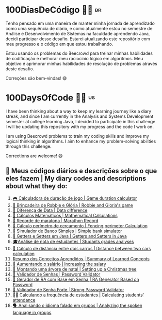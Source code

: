 <h1>100DiasDeCódigo 🚀💯 <sup><sub><b><span style="font-size: 15px; font-family: Arial, sans-serif;">BR</span></b></sub></sup></h1>

<p>Tenho pensado em uma maneira de manter minha jornada de aprendizado como uma sequência de diário, e como atualmente estou no semestre de Análise e Desenvolvimento de Sistemas na faculdade aprendendo Java, decidi participar desse desafio. Estarei atualizando este repositório com meu progresso e o código em que estou trabalhando.</p>
<p>Estou usando os problemas do Beecrowd para treinar minhas habilidades de codificação e melhorar meu raciocínio lógico em algoritmos. Meu objetivo é aprimorar minhas habilidades de resolução de problemas através deste desafio.</p>
<p>Correções são bem-vindas! 😄</p>

<h1>100DaysOfCode 🚀💯 <sup><sub><b><span style="font-size: 15px; font-family: Arial, sans-serif;">US</span></b></sub></sup></h1>
<p>I have been thinking about a way to keep my learning journey like a diary streak, and since I am currently in the Analysis and Systems Development semester at college learning Java, I decided to participate in this challenge. I will be updating this repository with my progress and the code I work on.</p>
<p>I am using Beecrowd problems to train my coding skills and improve my logical thinking in algorithms. I aim to enhance my problem-solving abilities through this challenge.
</p>
<p>Corrections are welcome! 😄</p>

<h2>📌 Meus códigos diários e descrições sobre o que eles fazem | My diary codes and descriptions about what they do:</h2>
<ol>
  <li><a href="https://github.com/gabriellatcc/100DaysOfCode/tree/main/Days/Day01">🎮 Calculadora de duração de jogo | Game duration calculator</a></li>
  <li><a href="https://github.com/gabriellatcc/100DaysOfCode/tree/main/Days/Day02">🤖 Brincadeira de Robbie e Glória | Robbie and Gloria's game</a></li>
  <li><a href="https://github.com/gabriellatcc/100DaysOfCode/tree/main/Days/Day03">📆 Diferença de Data | Data difference</a></li>
  <li><a href="https://github.com/gabriellatcc/100DaysOfCode/tree/main/Days/Day04">🧮 Cálculos Matemáticos | Mathematical Calculations</a></li>
  <li><a href="https://github.com/gabriellatcc/100DaysOfCode/tree/main/Days/Day05">🏃 Recorde de maratona | Marathon Record</a></li>
  <li><a href="https://github.com/gabriellatcc/100DaysOfCode/tree/main/Days/Day06">📏 Cálculo perímetro de cercamento | Fencing perimeter Calculation</a></li>
  <li><a href="https://github.com/gabriellatcc/100DaysOfCode/tree/main/Days/Day07">🏦 Simulador de Banco Simples | Simple bank simulator</a></li>
  <li><a href="https://github.com/gabriellatcc/100DaysOfCode/tree/main/Days/Day08">🔐 Getters e Setters em Java | Getters and Setters in Java</a></li>
  <li><a href="https://github.com/gabriellatcc/100DaysOfCode/tree/main/Days/Day09">🎓Análise de nota de estudantes | Studants grades analyses</a></li>
  <li><a href="https://github.com/gabriellatcc/100DaysOfCode/tree/main/Days/Day10">🚙 Cálculo de distância entre dois carros | Distance between two cars calculation</a></li>
  <li><a href="https://github.com/gabriellatcc/100DaysOfCode/tree/main/Days/Day11">Resumo dos Conceitos Aprendidos | Summary of Learned Concepts</a></li>
  <li><a href="https://github.com/gabriellatcc/100DaysOfCode/tree/main/Days/Day12">💸 Aumentando o salário | Increasing the salary</a></li>
  <li><a href="https://github.com/gabriellatcc/100DaysOfCode/tree/main/Days/Day13">🎄 Montando uma árvore de natal | Setting up a Christmas tree</a></li>
  <li><a href="https://github.com/gabriellatcc/100DaysOfCode/tree/main/Days/Day14">🔑 Validador de Senhas | Password Validator</a></li>
  <li><a href="https://github.com/gabriellatcc/100DaysOfCode/tree/main/Days/Day15">🔢 Gerador de RA com Base em Senha | RA Generator Based on Password</a></li>
  <li><a href="https://github.com/gabriellatcc/100DaysOfCode/tree/main/Days/Day16">🔐 Validador de Senha Forte | Strong Password Validator</a></li>
  <li><a href="https://github.com/gabriellatcc/100DaysOfCode/tree/main/Days/Day17">🧑‍🎓 Calculando a frequência de estudantes | Calculating students' attendance</a></li>
  <li><a href="https://github.com/gabriellatcc/100DaysOfCode/tree/main/Days/Day17">🗣️ Analisando o idioma falado em grupos | Analyzing the spoken language in groups</a></li>
</ol>
